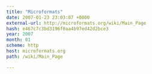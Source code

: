 ```yaml
---
title: "Microformats"
date: 2007-01-23 23:03:07 +0000
external-url: http://microformats.org/wiki/Main_Page
hash: e467c7c3bd3196f0aa4b97ed42d2bce3
year: 2007
month: 01
scheme: http
host: microformats.org
path: /wiki/Main_Page

---
```



